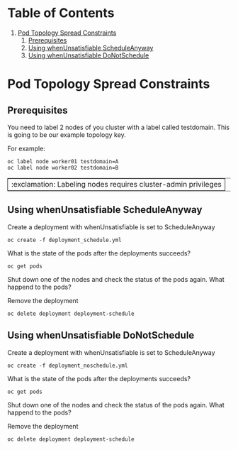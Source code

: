 
# Table of Contents

1.  [Pod Topology Spread Constraints](#org6e6e93b)
    1.  [Prerequisites](#org4062413)
    2.  [Using <span class="underline">whenUnsatisfiable</span> <span class="underline">ScheduleAnyway</span>](#orgc7e7b7e)
    3.  [Using <span class="underline">whenUnsatisfiable</span> <span class="underline">DoNotSchedule</span>](#org4cce5b3)


<a id="org6e6e93b"></a>

# Pod Topology Spread Constraints


<a id="org4062413"></a>

## Prerequisites

You need to label 2 nodes of you cluster with a label called
<span class="underline">testdomain</span>.  This is going to be our example topology key.

For example:

    oc label node worker01 testdomain=A
    oc label node worker02 testdomain=B

<table border="2" cellspacing="0" cellpadding="6" rules="groups" frame="hsides">


<colgroup>
<col  class="org-left" />
</colgroup>
<tbody>
<tr>
<td class="org-left">:exclamation: Labeling nodes requires cluster-admin privileges</td>
</tr>
</tbody>
</table>


<a id="orgc7e7b7e"></a>

## Using <span class="underline">whenUnsatisfiable</span> <span class="underline">ScheduleAnyway</span>

Create a deployment with <span class="underline">whenUnsatisfiable</span> is set to <span class="underline">ScheduleAnyway</span>

    oc create -f deployment_schedule.yml

What is the state of the pods after the deployments succeeds?

    oc get pods

Shut down one of the nodes and check the status of the pods again.
What happend to the pods?

Remove the deployment

    oc delete deployment deployment-schedule


<a id="org4cce5b3"></a>

## Using <span class="underline">whenUnsatisfiable</span> <span class="underline">DoNotSchedule</span>

Create a deployment with <span class="underline">whenUnsatisfiable</span> is set to <span class="underline">ScheduleAnyway</span>

    oc create -f deployment_noschedule.yml

What is the state of the pods after the deployments succeeds?

    oc get pods

Shut down one of the nodes and check the status of the pods again.
What happend to the pods?

Remove the deployment

    oc delete deployment deployment-schedule

